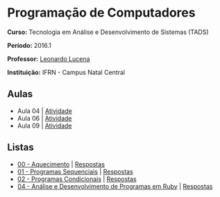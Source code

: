 # Programação de Computadores

**Curso:** Tecnologia em Análise e Desenvolvimento de Sistemas (TADS)

**Período:** 2016.1

**Professor:** [Leonardo Lucena](https://github.com/lrlucena)

**Instituição:** IFRN - Campus Natal Central


## Aulas
- Aula 04 | [Atividade](/atividades/aula-04)
- Aula 06 | [Atividade](/atividades/aula-06)
- Aula 09 | [Atividade](/atividades/aula-09)

## Listas
- [00 - Aquecimento](/listas/00-aquecimento/00-aquecimento.pdf) | [Respostas](/listas/00-aquecimento)
- [01 - Programas Sequenciais](/listas/01-programas-sequenciais/01-programas-sequenciais.pdf) | [Respostas](/listas/01-programas-sequenciais)
- [02 - Programas Condicionais](/listas/02-programas-condicionais/02-programas-condicionais.pdf) | [Respostas](/listas/02-programas-condicionais)
- [04 - Análise e Desenvolvimento de Programas em Ruby](/listas/04-analise-desenvolvimento/04-analise-desenvolvimento.pdf) | [Respostas](/listas/04-analise-desenvolvimento)
